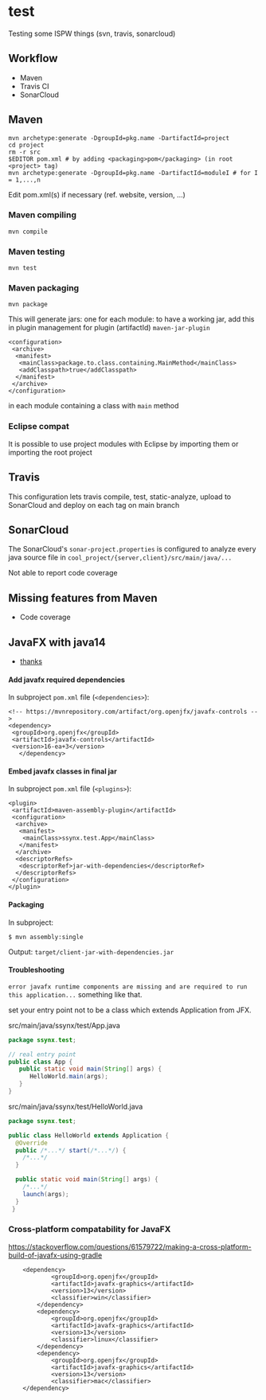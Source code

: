 # test
Testing some ISPW things (svn, travis, sonarcloud)

## Workflow

 * Maven
 * Travis CI
 * SonarCloud
 
## Maven

 ```
 mvn archetype:generate -DgroupId=pkg.name -DartifactId=project
 cd project
 rm -r src
 $EDITOR pom.xml # by adding <packaging>pom</packaging> (in root <project> tag)
 mvn archetype:generate -DgroupId=pkg.name -DartifactId=moduleI # for I = 1,...,n
 ```
 
 Edit pom.xml(s) if necessary (ref. website, version, ...)

### Maven compiling

 ```mvn compile```
 
### Maven testing

 ```mvn test```
 
### Maven packaging

 ```mvn package```
 
 This will generate jars: one for each module: to have a working jar, add this in plugin management for plugin (artifactId) ```maven-jar-plugin```
 
 ```
 <configuration>
  <archive>
   <manifest>
    <mainClass>package.to.class.containing.MainMethod</mainClass>
    <addClasspath>true</addClasspath>
   </manifest>
  </archive>
 </configuration>
```
 in each module containing a class with ```main``` method
 
 
### Eclipse compat

 It is possible to use project modules with Eclipse by importing them or importing the root project
 
 
## Travis

 This configuration lets travis compile, test, static-analyze, upload to SonarCloud and deploy on each tag on main branch
 
## SonarCloud

 The SonarCloud's ```sonar-project.properties``` is configured to analyze every java source file in ```cool_project/{server,client}/src/main/java/...```
 
 Not able to report code coverage

## Missing features from Maven

 * Code coverage
 
## JavaFX with java14

 * [thanks](https://github.com/javafxports/openjdk-jfx/issues/236#issuecomment-426583174)
 
#### Add javafx required dependencies

 In subproject ```pom.xml``` file (```<dependencies>```):
 
 ```
 <!-- https://mvnrepository.com/artifact/org.openjfx/javafx-controls -->
 <dependency>
  <groupId>org.openjfx</groupId>
  <artifactId>javafx-controls</artifactId>
  <version>16-ea+3</version>
	</dependency>
 ```

#### Embed javafx classes in final jar

 In subproject ```pom.xml``` file (```<plugins>```):
 
 ```
 <plugin>
  <artifactId>maven-assembly-plugin</artifactId>
  <configuration>
   <archive>
    <manifest>
     <mainClass>ssynx.test.App</mainClass>
    </manifest>
   </archive>
   <descriptorRefs>
    <descriptorRef>jar-with-dependencies</descriptorRef>
   </descriptorRefs>
  </configuration>
 </plugin>
 ```
 
#### Packaging

 In subproject:
 
 ```
 $ mvn assembly:single
 ```
 
 Output: ```target/client-jar-with-dependencies.jar```
 
#### Troubleshooting

 ```error javafx runtime components are missing and are required to run this application...``` something like that.
 
  set your entry point not to be a class which extends Application from JFX.
  
  src/main/java/ssynx/test/App.java
  
  ```java
  package ssynx.test;
  
  // real entry point
  public class App {
     public static void main(String[] args) {
        HelloWorld.main(args);
     }
  }
  ```
 
  src/main/java/ssynx/test/HelloWorld.java
  
  ```java
  package ssynx.test;
  
  public class HelloWorld extends Application {
    @Override
    public /*...*/ start(/*...*/) {
      /*...*/
    }

    public static void main(String[] args) {
      /*...*/
      launch(args);
    }
   }
   ```
   
### Cross-platform compatability for JavaFX

 https://stackoverflow.com/questions/61579722/making-a-cross-platform-build-of-javafx-using-gradle

~~~
	<dependency>
            <groupId>org.openjfx</groupId>
            <artifactId>javafx-graphics</artifactId>
            <version>13</version>
            <classifier>win</classifier>
        </dependency>
        <dependency>
            <groupId>org.openjfx</groupId>
            <artifactId>javafx-graphics</artifactId>
            <version>13</version>
            <classifier>linux</classifier>
        </dependency>
        <dependency>
            <groupId>org.openjfx</groupId>
            <artifactId>javafx-graphics</artifactId>
            <version>13</version>
            <classifier>mac</classifier>
	</dependency>
~~~

 
 
